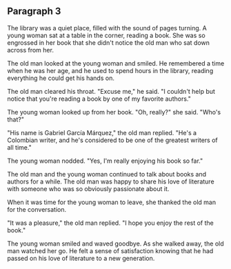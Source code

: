 
## Paragraph 3


The library was a quiet place, filled with the sound of pages turning. A young woman sat at a table in the corner, reading a book. She was so engrossed in her book that she didn't notice the old man who sat down across from her.


The old man looked at the young woman and smiled. He remembered a time when he was her age, and he used to spend hours in the library, reading everything he could get his hands on.


The old man cleared his throat. "Excuse me," he said. "I couldn't help but notice that you're reading a book by one of my favorite authors."


The young woman looked up from her book. "Oh, really?" she said. "Who's that?"


"His name is Gabriel García Márquez," the old man replied. "He's a Colombian writer, and he's considered to be one of the greatest writers of all time."


The young woman nodded. "Yes, I'm really enjoying his book so far."


The old man and the young woman continued to talk about books and authors for a while. The old man was happy to share his love of literature with someone who was so obviously passionate about it.


When it was time for the young woman to leave, she thanked the old man for the conversation.


"It was a pleasure," the old man replied. "I hope you enjoy the rest of the book."


The young woman smiled and waved goodbye. As she walked away, the old man watched her go. He felt a sense of satisfaction knowing that he had passed on his love of literature to a new generation.

